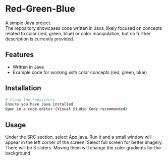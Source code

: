 # Red-Green-Blue

A simple Java project.  
The repository showcases code written in Java, likely focused on concepts related to color (red, green, blue) or color manipulation, but no further description is currently provided.

## Features

- Written in Java
- Example code for working with color concepts (red, green, blue)

## Installation

```bash
# Clone the repository
Ensure you have Java installed
Open in a code editor (Visual Studio Code recommended)
```

## Usage

Under the SRC section, select App.java. Run it and a small window will appear in the left corner of the screen. Select full screen for better imagery. There will be 3 sliders. Moving them will change the color gradients for the background
